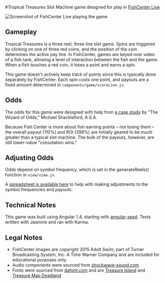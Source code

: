 #Tropical Treasures
Slot Machine game designed for play in [FishCenter Live](http://fishcenterlive.com/)

![Screenshot of FishCenter Live playing the game](http://kyleanderson.us/wp-content/uploads/2015/07/Capture-500x282.png)

## Gameplay
Tropical Treasures is a three reel, three line slot game. Spins are triggered by clicking on one of three red coins,
and the position of the coin determines the active pay line. In FishCenter, games are keyed over video of a fish
tank, allowing a level of interaction between the fish and the game. When a fish touches a red coin, it loses a point
and earns a spin.

This game doesn't actively keep track of points since this is typically done separately by FishCenter.
Each spin costs one point, and payouts are a fixed amount determined in `components/game/scoreLine.js`.

## Odds
The odds for this game were designed with help from 
[a case study](http://wizardofodds.com/play/slots/australian-reels/5-line/math/) by
 "The Wizard of Odds," Michael Shackleford, A.S.A.
 
 Because Fish Center is more about fish earning points – not losing them – the overall payout (110%) and ROI (398%)
  are initially geared to be much greater than a typical slot machine. The bulk of the payouts, however, are still
  lower-value "consolation wins."
  
## Adjusting Odds
 Odds depend on symbol frequency, which is set in the generateReels() function in `view/view.js`.
 
 A [spreadsheet is available here](https://docs.google.com/spreadsheets/d/1ErZBCWuksX-rJ36jA23zsAKUwKyv3DR-a8ctZ6ahg-A/edit?usp=sharing)
  to help with making adjustments to the symbol frequencies and payouts.

## Technical Notes
This game was built using Angular 1.4, starting with [angular-seed](https://github.com/angular/angular-seed).
Tests written with Jasmine and ran with Karma.

## Legal Notes
- FishCenter images are copyright 2015 Adult Swim, part of Turner Broadcasting System, Inc. A Time Warner Company and
are included for educational purposes only.
- Audio components were sourced from [shockwave-sound.com](http://www.shockwave-sound.com/sound-effects/slot_machine_sounds.html)
- Fonts were sourced from [dafont.com](http://dafont.com/) and are [Treasure Island](http://www.dafont.com/treasure-island2.font)
and [Treasure Map Deadland](http://www.dafont.com/treasure-map.font)
